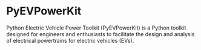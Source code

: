 # PyEVPowerKit
Python Electric Vehicle Power Toolkit (PyEVPowerKit) is a Python toolkit designed for engineers and enthusiasts to 
facilitate the design and analysis of electrical powertrains for electric vehicles (EVs).
